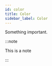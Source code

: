 ```yaml
---
id: color
title: Color
sidebar_label: Color
---
```


Something important.

:::note

This is a note

:::
